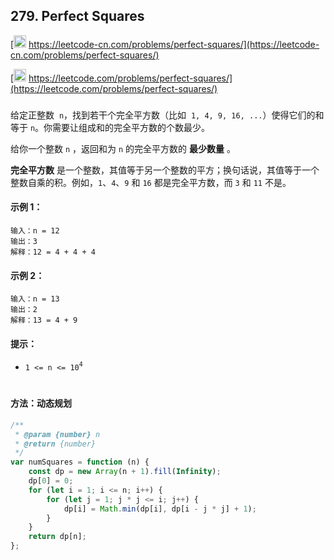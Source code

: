 ## 279. Perfect Squares

[<img src="https://static.leetcode-cn.com/cn-mono-assets/production/assets/logo-dark-cn.c42314a8.svg" height="20" /> https://leetcode-cn.com/problems/perfect-squares/](https://leetcode-cn.com/problems/perfect-squares/)

[<img src="https://assets.leetcode.com/static_assets/public/webpack_bundles/images/logo-dark.e99485d9b.svg" height="20"/> https://leetcode.com/problems/perfect-squares/](https://leetcode.com/problems/perfect-squares/)

###

给定正整数  `n`，找到若干个完全平方数（比如  `1, 4, 9, 16, ...`）使得它们的和等于 `n`。你需要让组成和的完全平方数的个数最少。

给你一个整数 `n` ，返回和为 `n` 的完全平方数的 **最少数量** 。

**完全平方数** 是一个整数，其值等于另一个整数的平方；换句话说，其值等于一个整数自乘的积。例如，`1`、`4`、`9` 和 `16` 都是完全平方数，而 `3` 和 `11` 不是。

#### 示例 1：

```
输入：n = 12
输出：3
解释：12 = 4 + 4 + 4
```

#### 示例 2：

```
输入：n = 13
输出：2
解释：13 = 4 + 9
```

#### 提示：

-   `1 <= n <= 10`<sup>`4`</sup>

#

#### 方法：动态规划

```js
/**
 * @param {number} n
 * @return {number}
 */
var numSquares = function (n) {
    const dp = new Array(n + 1).fill(Infinity);
    dp[0] = 0;
    for (let i = 1; i <= n; i++) {
        for (let j = 1; j * j <= i; j++) {
            dp[i] = Math.min(dp[i], dp[i - j * j] + 1);
        }
    }
    return dp[n];
};
```
